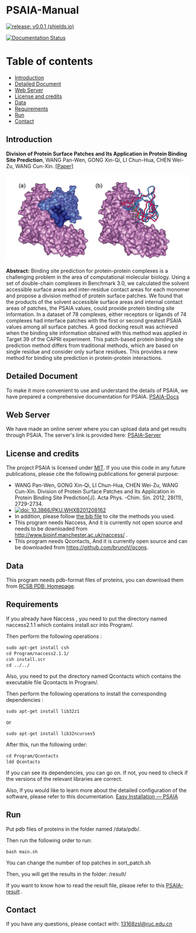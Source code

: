 # PSAIA-Manual

[![release: v0.0.1 (shields.io)](https://img.shields.io/badge/release-v0.0.1-blue)](https://github.com/RUC-MIALAB/PSAIA/releases)

[![Documentation Status](https://readthedocs.org/projects/psaia/badge/?version=latest)](https://psaia.readthedocs.io/en/latest/?badge=latest)

# Table of contents

- [Introduction](#introduction)
- [Detailed Document](#detailed-document)
- [Web Server](#web-server)
- [License and credits](#license-and-credits)
- [Data](#data)
- [Requirements](#requirements)
- [Run](#run)
- [Contact](#contact)



## Introduction

**Division of Protein Surface Patches and Its Application in Protein Binding Site Prediction**, WANG Pan-Wen, GONG Xin-Qi, LI Chun-Hua, CHEN Wei-Zu, WANG Cun-Xin. [[Paper]](https://doi.org/10.3866/PKU.WHXB201208162)

![Introduction](paper_first.png)

**Abstract:** Binding site prediction for protein-protein complexes is a challenging problem in the area of computational molecular biology. Using a set of double-chain complexes in Benchmark 3.0, we calculated the solvent accessible surface areas and inter-residue contact areas for each monomer and propose a division method of protein surface patches. We found that the products of the solvent accessible surface areas and internal contact areas of patches, the PSAIA values, could provide protein binding site information. In a dataset of 78 complexes, either receptors or ligands of 74 complexes had interface patches with the first or second greatest PSAIA values among all surface patches. A good docking result was achieved when the binding site information obtained with this method was applied in Target 39 of the CAPRI experiment. This patch-based protein binding site prediction method differs from traditional methods, which are based on single residue and consider only surface residues. This provides a new method for binding site prediction in protein-protein interactions.

## Detailed Document

To make it more convenient to use and understand the details of PSAIA, we have prepared a comprehensive documentation for PSAIA. [PSAIA-Docs](https://psaia.readthedocs.io/en/latest/?badge=latest)

## Web Server

We have made an online server where you can upload data and get results through PSAIA. The server's link is provided here: [PSAIA-Server](http://mialab.ruc.edu.cn/PSAIAServer/)

## License and credits

The project PSAIA is licensed under [MIT](./LICENSE).
If you use this code in any future publications, please cite the following publications for general purpose:

- WANG Pan-Wen, GONG Xin-Qi, LI Chun-Hua, CHEN Wei-Zu, WANG Cun-Xin. Division of Protein Surface Patches and Its Application in Protein Binding Site Prediction[J]. Acta Phys. -Chim. Sin. 2012, 28(11), 2729-2734. 
- [![doi: 10.3866/PKU.WHXB201208162](https://img.shields.io/badge/DOI:10.3866/PKU.WHXB201208162-blue)](https://doi.org/10.3866/PKU.WHXB201208162)
- In addition, please follow [the bib file](CITATIONS.bib) to cite the methods you used.
- This program needs Naccess, And it is currently not open source and needs to be downloaded from http://www.bioinf.manchester.ac.uk/naccess/ .
- This program needs Qcontacts, And it is currently open source and can be downloaded from https://github.com/brunoV/qcons.

## Data

This program needs pdb-format files of proteins, you can download them from [RCSB PDB: Homepage](https://www.rcsb.org/).

## Requirements



If you already have Naccess , you need to put the directory named naccess2.1.1 which contains install.scr into Program/.  

Then perform the following operations :

```
sudo apt-get install csh
cd Program/naccess2.1.1/
csh install.scr
cd ../../
```

Also, you need to put the directory named Qcontacts which contains the executable file Qcontacts in Program/. 

Then perform the following operations to install the corresponding dependencies : 

```
sudo apt-get install lib32z1
```

or 

```
sudo apt-get install lib32ncurses5
```

After this, run the following order:

```
cd Program/Qcontacts
ldd Qcontacts
```

If you can see its dependencies, you can go on. If not, you need to check if the versions of the relevant libraries are correct.

Also, If you would like to learn more about the detailed configuration of the software, please refer to this documentation. [Easy Installation — PSAIA](https://psaia.readthedocs.io/en/latest/quick_start/easy_install_PSAIA.html#requirements)

## Run

Put pdb files of proteins in the folder named /data/pdb/.

Then run the following order to run:

```
bash main.sh
```

You can change the number of top patches in  sort_patch.sh

Then, you will get the results in the folder: /result/

If you want to know how to read the result file, please refer to this [PSAIA-result](https://psaia.readthedocs.io/en/latest/quick_start/How_to_Read_the_results.html) .


## Contact

If you have any questions, please contact with: 13168zsl@ruc.edu.cn



